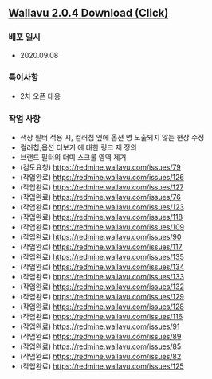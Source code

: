 ## [Wallavu 2.0.4 Download (Click) ](https://dl.dropbox.com/s/pr7xs527a6pv6hi/wallavu_stg_2.0.4.apk) 


### 배포 일시
- 2020.09.08

### 특이사항
- 2차 오픈 대응

### 작업 사항
- 색상 필터 적용 시, 컬러칩 옆에 옵션 명 노출되지 않는 현상 수정
- 컬러칩,옵션 더보기 에 대한 링크 재 정의
- 브랜드 필터의 더미 스크롤 영역 제거
- (검토요청) https://redmine.wallavu.com/issues/79
- (작업완료) https://redmine.wallavu.com/issues/126
- (작업완료) https://redmine.wallavu.com/issues/127
- (작업완료) https://redmine.wallavu.com/issues/76
- (작업완료) https://redmine.wallavu.com/issues/123
- (작업완료) https://redmine.wallavu.com/issues/118
- (작업완료) https://redmine.wallavu.com/issues/109
- (작업완료) https://redmine.wallavu.com/issues/90
- (작업완료) https://redmine.wallavu.com/issues/117
- (작업완료) https://redmine.wallavu.com/issues/135
- (작업완료) https://redmine.wallavu.com/issues/134
- (작업완료) https://redmine.wallavu.com/issues/133
- (작업완료) https://redmine.wallavu.com/issues/132
- (작업완료) https://redmine.wallavu.com/issues/129
- (작업완료) https://redmine.wallavu.com/issues/128
- (작업완료) https://redmine.wallavu.com/issues/116
- (작업완료) https://redmine.wallavu.com/issues/91
- (작업완료) https://redmine.wallavu.com/issues/89
- (작업완료) https://redmine.wallavu.com/issues/85
- (작업완료) https://redmine.wallavu.com/issues/82
- (작업완료) https://redmine.wallavu.com/issues/125


